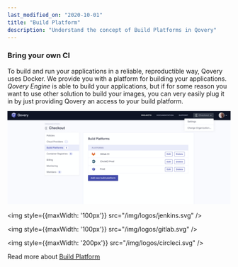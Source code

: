 ```yaml
---
last_modified_on: "2020-10-01"
title: "Build Platform"
description: "Understand the concept of Build Platforms in Qovery"
---
```

### Bring your own CI

To build and run your applications in a reliable, reproductible way, Qovery uses Docker. We provide you with
a platform for building your applications. *Qovery Engine* is able to build your applications, but if for some reason you
want to use other solution to build your images, you can very easily plug it in by just providing Qovery an access to your
build platform.

<img src="/img/build-platforms.png" />

<div style={{display: 'flex', justifyContent: 'space-evenly'}}>

<img style={{maxWidth: '100px'}} src="/img/logos/jenkins.svg" />

<img style={{maxWidth: '100px'}} src="/img/logos/gitlab.svg" />

<img style={{maxWidth: '200px'}} src="/img/logos/circleci.svg" />

</div>

<!---
TODO IMAGE CODE -> BUILD PLATFORM -> APP/DOCKER IMAGE
-->

Read more about [Build Platform][docs.using-qovery.configuration.business.build-platform]


[docs.using-qovery.configuration.business.build-platform]: /docs/using-qovery/configuration/business/build-platform/
